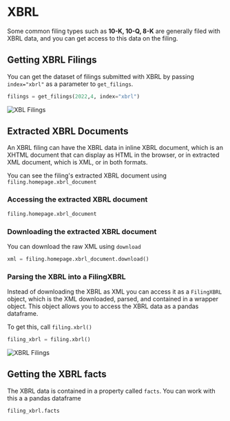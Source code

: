 # XBRL

Some common filing types such as **10-K, 10-Q, 8-K** are generally filed with XBRL data, and you can get access to this data on the filing.



## Getting XBRL Filings

You can get the dataset of filings submitted with XBRL by passing `index="xbrl"` as a parameter to `get_filings`.

```python
filings = get_filings(2022,4, index="xbrl")
```
![XBL Filings](https://raw.githubusercontent.com/dgunning/edgartools/main/images/xbrl-filings.jpg)


## Extracted XBRL Documents

An XBRL filing can have the XBRL data in inline XBRL document, which is an XHTML document that can display as HTML in the browser,
or in extracted XML document, which is XML, or in both formats.

You can see the filing's extracted XBRL document using `filing.homepage.xbrl_document`

### Accessing the extracted XBRL document
```python
filing.homepage.xbrl_document
```

### Downloading the extracted XBRL document

You can download the raw XML using `download`
```python
xml = filing.homepage.xbrl_document.download()
```

### Parsing the XBRL into a FilingXBRL
Instead of downloading the XBRL as XML you can access it as a `FilingXBRL` object, which is the XML downloaded, parsed, and 
contained in a wrapper object. This object allows you to access the XBRL data as a pandas dataframe.

To get this, call `filing.xbrl()`
```python
filing_xbrl = filing.xbrl()
```
![XBRL Filings](https://raw.githubusercontent.com/dgunning/edgartools/main/images/extracted_xbrl.png)


## Getting the XBRL facts
The XBRL data is contained in a property called `facts`. You can work with this a a pandas dataframe
```python
filing_xbrl.facts
```